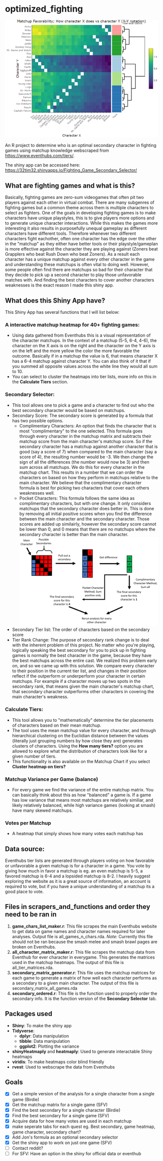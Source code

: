 # optimized_fighting
![Super Smash Brother Melee With 5 Tiers](https://github.com/tnieuwe/optimized_fighting/blob/main/pictures/melee_screencap.png)

An R project to determine who is an optimal secondary character in fighting games using matchup knowledge webscraped from https://www.eventhubs.com/tiers/.

 The shiny app can be accessed here: https://32tim32.shinyapps.io/Fighting_Game_Secondary_Selector/

## What are fighting games and what is this?
Basically, fighting games are zero-sum videogames that often pit two players against each other in virtual combat. There are many subgenres of fighting games but a common theme across them is multiple characters to select as fighters. One of the goals in developing fighting games is to make characters have unique playstyles, this is to give players more options and to generate unique character interactions. While this makes the games more interesting it also results in purposefully unequal gameplay as different characters have different tools. Therefore whenever two different characters fight eachother, often one character has the edge over the other in the "matchup" as they either have better tools or their playstyle/gameplan is more effective against the character they are playing against (Zoners beat Grapplers who beat Rush Down who beat Zoners). As a result each character has a unique matchup against every other character in the game and understanding these matchups is often vital to doing well. However, some people often find there are matchups so bad for their character that they decide to pick up a second character to play those unfavorable matches with. And finding the best characters to cover another characters weaknesses is the exact reason I made this shiny app.

## What does this Shiny App have?
This Shiny App has several functions that I will list below:
### A interactive matchup heatmap for 40+ fighting games:
  * Using data gathered from Eventhubs this is a visual representation of the character matchups. In the context of a matchup (5-5, 6-4, 4-6), the character on the X axis is on the right and the character on the Y axis is on the left and the more yellow the color the more favorable the outcome. Basically if in a matchup the value is 6, that means character X has a 6-4 matchup against character Y. You can also think of it that if you summed all opposite values across the white line they would all sum to 10.
  * You can select to cluster the heatmaps into tier lists, more info on this in the **Calculate Tiers** section.
### Secondary Selector:
  * This tool allows one to pick a game and a character to find out who the best secondary character would be based on matchups.
  * Secondary Score: The secondary score is generated by a formula that has two possible options.
    * Complimentary Characters: An option that finds the character that is most "complimentary" to the one selected. This formula goes through every character in the matchup matrix and subtracts their matchup score from the main character's matchup score. So if the secondary character has a matchup against another character that is good (say a score of 7) when compared to the main character (say a score of 4), the resulting number would be -3. We then change the sign of all the differences (the number would now be 3) and then sum across all matchups. We do this for every character in the matchup chart. This results in a number that we can order the characters on based on how they perform in matchups relative to the main character. We believe that the complimentary character formula is best for picking two characters that cover each others weaknesses well.
    * Pocket Characters: This formula follows the same idea as complimentary characters, but with one change. It only considers matchups that the secondary character does better in. This is done by removing all initial positive scores when you find the difference between the main character and the secondary character. Those scores are added up similairly, however the secondary score cannot be lower than 0, and 0 means that there are no matchups where the secondary character is better than the main character.
![](https://github.com/tnieuwe/optimized_fighting/blob/main/pictures/formula_image_v2.png)
 * Secondary Tier list: The order of characters based on the secondary score
 * Tier Rank Change: The purpose of secondary rank change is to deal with the inherent problem of this project. No matter who you're playing, logically speaking the best secondary for you to pick up in fighting games is normally the best character in the game, because they have the best matchups across the entire cast. We realized this problem early on, and so we came up with this solution. We compare every character to their position in the current tier list, and changes in their position reflect if the outperform or underperform your character in certain matchups. For example if a character moves up two spots in the secondary rank, that means given the main character's matchup chart, that secondary character outperforms other characters in covering the main character's weakness.
### Calculate Tiers:
 *  This tool allows you to "mathematically" determine the tier placements of characters based on their mean matchup.
 *  The tool uses the mean matchup value for every character, and through hierarchical clustering on the Euclidian distance between the values (literally just grouping numbers by how close they are) generates clusters of characters. Using the **How many tiers?** option you are allowed to explore what the distribution of characters look like for a given number of tiers.
 *  This functionality is also available on the Matchup Chart if you select **Cluster heatmap on tiers?**
### Matchup Variance per Game (balance)
 * For every game we find the variance of the entire matchup matrix. You can basically think about this as how "balanced" a game is. If a game has low variance that means most matchups are relatively similiar, and likely relatively balanced, while high variance games (looking at smash) have many skewed matchups.
### Votes per Matchup
 * A heatmap that simply shows how many votes each matchup has
## Data source:
 Eventhubs tier lists are generated through players voting on how favorable or unfavorable a given matchup is for a character in a game. You vote by giving how much in favor a matchup is eg. an even matchup is 5-5, a favored matchup is 6-4 and a lopsided matchup is 8-2. I heavily suggest exploring the website as it is a great source of information, an account is required to vote, but if you have a unique understanding of a matchup its a good place to vote.

## Files in scrapers_and_functions and order they need to be ran in
1. **game_chars_list_maker.r**: This file scrapes the main Eventhubs website to get data on game names and character names required for later analyses. Output file is all_games_n_chars.rda. 
*Note*: Currently this file should not be ran because the smash melee and smash brawl pages are broken on Eventhubs.
2. **all_character_matrix_maker.r**: This file scrapes the matchup data from Eventhub for ever character in everygame. This generates the matrices used in the matchup heatmaps. The output of this file is all_tier_matrices.rda.
3. **secondary_matrix_generator.r**: This file uses the matchup matrices for each game to generate a matrix of how well each character performs as a secondary to a given main character. The output of this file is secondary_matrix_all_games.rda
4. **secondary_ordered.r**: This file is the function used to properly order the secondary info. It is the function version of the **Secondary Selector** tab.

## Packages used
* **Shiny**: To make the shiny app
* **Tidyverse**:
  * **dplyr**: Data manipulation
  * **tibble**: Data manipulation
  * **ggplot2**: Plotting the variance
* **shinyHeatmaply** and **heatmaply**: Used to generate interactable Shiny heatmaps
* **viridis**: To make heatmaps color blind friendly
* **rvest**: Used to webscrape the data from Eventhubs

## Goals
- [x] Get a simple version of the analysis for a single character from a single game (Birdie)
- [x] Get the matchup matrix for a single game (SFV)
- [x] Find the best secondary for a single character (Birdie)
- [x] Find the best secondary for a single game (SFV)
- [X] Acquire data for how many votes are used in each matchup
- [X] make seperate tabs for each quest eg. Best secondary, game heatmap, game character, secondary chart?
- [X] Add Jon's formula as an optional secondary selector
- [X] Get the shiny app to work on just one game (SFV)
- [ ] Contact reddit?
- [ ] For SFV: Have an option in the shiny for official data or eventhub

